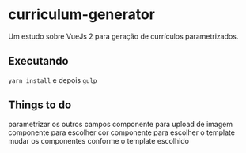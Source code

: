 # curriculum-generator
Um estudo sobre VueJs 2 para geração de currículos parametrizados.

## Executando
`yarn install` e depois `gulp`

## Things to do
parametrizar os outros campos
componente para upload de imagem
componente para escolher cor
componente para escolher o template
mudar os componentes conforme o template escolhido
